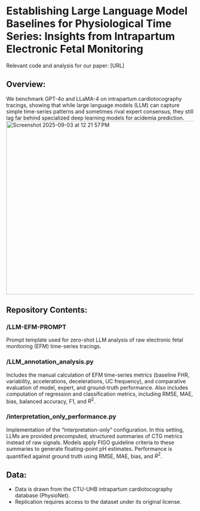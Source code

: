 # Establishing Large Language Model Baselines for Physiological Time Series: Insights from Intrapartum Electronic Fetal Monitoring
Relevant code and analysis for our paper: [URL]

## Overview:
We benchmark GPT-4o and LLaMA-4 on intrapartum cardiotocography tracings, showing that while large language models (LLM) can capture simple time-series patterns and sometimes rival expert consensus, they still lag far behind specialized deep learning models for acidemia prediction.
<img width="854" height="465" alt="Screenshot 2025-09-03 at 12 21 57 PM" src="https://github.com/user-attachments/assets/2a081890-f6a1-448e-8ec4-4433e1e6690a" />

## Repository Contents:

### /LLM-EFM-PROMPT
Prompt template used for zero-shot LLM analysis of raw electronic fetal monitoring (EFM) time-series tracings.

### /LLM_annotation_analysis.py
Includes the manual calculation of EFM time-series metrics (baseline FHR, variability, accelerations, decelerations, UC frequency), and comparative evaluation of model, expert, and ground-truth performance. Also includes computation of regression and classification metrics, including RMSE, MAE, bias, balanced accuracy, F1, and $R^2$.

### /interpretation_only_performance.py
Implementation of the “interpretation-only” configuration. In this setting, LLMs are provided precomputed, structured summaries of CTG metrics instead of raw signals. Models apply FIGO guideline criteria to these summaries to generate floating-point pH estimates. Performance is quantified against ground truth using RMSE, MAE, bias, and $R^2$.

## Data:
- Data is drawn from the CTU-UHB intrapartum cardiotocography database (PhysioNet).
- Replication requires access to the dataset under its original license.
